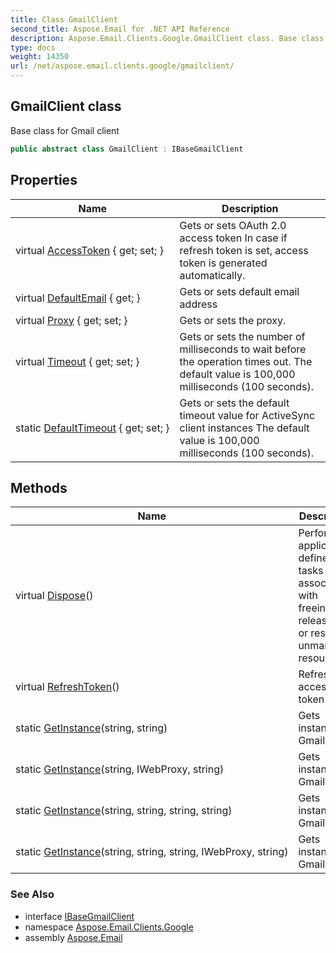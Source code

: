 ```yaml
---
title: Class GmailClient
second_title: Aspose.Email for .NET API Reference
description: Aspose.Email.Clients.Google.GmailClient class. Base class for Gmail client
type: docs
weight: 14350
url: /net/aspose.email.clients.google/gmailclient/
---
```

## GmailClient class

Base class for Gmail client

```csharp
public abstract class GmailClient : IBaseGmailClient
```

## Properties

| Name | Description |
| --- | --- |
| virtual [AccessToken](../../aspose.email.clients.google/gmailclient/accesstoken/) { get; set; } | Gets or sets OAuth 2.0 access token In case if refresh token is set, access token is generated automatically. |
| virtual [DefaultEmail](../../aspose.email.clients.google/gmailclient/defaultemail/) { get; } | Gets or sets default email address |
| virtual [Proxy](../../aspose.email.clients.google/gmailclient/proxy/) { get; set; } | Gets or sets the proxy. |
| virtual [Timeout](../../aspose.email.clients.google/gmailclient/timeout/) { get; set; } | Gets or sets the number of milliseconds to wait before the operation times out. The default value is 100,000 milliseconds (100 seconds). |
| static [DefaultTimeout](../../aspose.email.clients.google/gmailclient/defaulttimeout/) { get; set; } | Gets or sets the default timeout value for ActiveSync client instances The default value is 100,000 milliseconds (100 seconds). |

## Methods

| Name | Description |
| --- | --- |
| virtual [Dispose](../../aspose.email.clients.google/gmailclient/dispose/)() | Performs application-defined tasks associated with freeing, releasing, or resetting unmanaged resources. |
| virtual [RefreshToken](../../aspose.email.clients.google/gmailclient/refreshtoken/)() | Refresh access token |
| static [GetInstance](../../aspose.email.clients.google/gmailclient/getinstance/#getinstance_1)(string, string) | Gets instance of Gmail client |
| static [GetInstance](../../aspose.email.clients.google/gmailclient/getinstance/#getinstance)(string, IWebProxy, string) | Gets instance of Gmail client |
| static [GetInstance](../../aspose.email.clients.google/gmailclient/getinstance/#getinstance_3)(string, string, string, string) | Gets instance of Gmail client |
| static [GetInstance](../../aspose.email.clients.google/gmailclient/getinstance/#getinstance_2)(string, string, string, IWebProxy, string) | Gets instance of Gmail client |

### See Also

* interface [IBaseGmailClient](../ibasegmailclient/)
* namespace [Aspose.Email.Clients.Google](../../aspose.email.clients.google/)
* assembly [Aspose.Email](../../)



